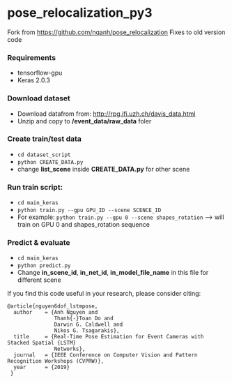 # pose_relocalization_py3
Fork from https://github.com/nqanh/pose_relocalization
Fixes to old version code
### Requirements

- tensorflow-gpu
- Keras 2.0.3

### Download dataset
- Download datafrom from: http://rpg.ifi.uzh.ch/davis_data.html 
- Unzip and copy to **/event_data/raw_data** foler 

### Create train/test data
- `cd dataset_script`
- `python CREATE_DATA.py`
- change **list_scene** inside **CREATE_DATA.py** for other scene

### Run train script:
- `cd main_keras`
- `python train.py --gpu GPU_ID --scene SCENCE_ID` 
- For example: `python train.py --gpu 0 --scene shapes_rotation`     --> will train on GPU 0 and shapes_rotation sequence

### Predict & evaluate
- `cd main_keras`
- `python predict.py`
- Change **in_scene_id**, **in_net_id**, **in_model_file_name** in this file for different scene


If you find this code useful in your research, please consider citing:

	@article{nguyen6dof_lstmpose,
	  author    = {Anh Nguyen and
				   Thanh{-}Toan Do and
				   Darwin G. Caldwell and
				   Nikos G. Tsagarakis},
	  title     = {Real-Time Pose Estimation for Event Cameras with Stacked Spatial {LSTM}
				   Networks},
	  journal   = {IEEE Conference on Computer Vision and Pattern Recognition Workshops (CVPRW)},
	  year      = {2019}
	 }
